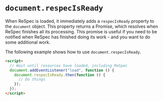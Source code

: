 # `document.respecIsReady`

When ReSpec is loaded, it immediately adds a `respecIsReady` property to the `document` object. This property returns a Promise, which resolves when ReSpec finishes all its processing. This promise is useful if you need to be notified when ReSpec has finished doing its work - and you want to do some additional work.

The following example shows how to use `document.respecIsReady`.

```html
<script>
  // Wait until resources have loaded, including ReSpec
  document.addEventListener("load", function () {
    document.respecIsReady.then(function () {
      // Do things
    });
  });
</script>
```

